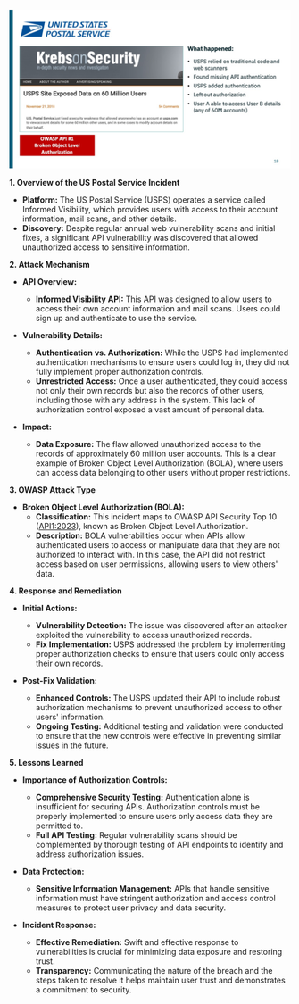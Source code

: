 ![](/API%20Security%20Fundamentals/images/6eca62-ead8-a0ff-87bf-e8a64404a88e_17.jpg)

**1. Overview of the US Postal Service Incident**

- **Platform:** The US Postal Service (USPS) operates a service called Informed Visibility, which provides users with access to their account information, mail scans, and other details.
- **Discovery:** Despite regular annual web vulnerability scans and initial fixes, a significant API vulnerability was discovered that allowed unauthorized access to sensitive information.

**2. Attack Mechanism**

- **API Overview:**
  - **Informed Visibility API:** This API was designed to allow users to access their own account information and mail scans. Users could sign up and authenticate to use the service.

- **Vulnerability Details:**
  - **Authentication vs. Authorization:** While the USPS had implemented authentication mechanisms to ensure users could log in, they did not fully implement proper authorization controls.
  - **Unrestricted Access:** Once a user authenticated, they could access not only their own records but also the records of other users, including those with any address in the system. This lack of authorization control exposed a vast amount of personal data.

- **Impact:**
  - **Data Exposure:** The flaw allowed unauthorized access to the records of approximately 60 million user accounts. This is a clear example of Broken Object Level Authorization (BOLA), where users can access data belonging to other users without proper restrictions.

**3. OWASP Attack Type**

- **Broken Object Level Authorization (BOLA):**
  - **Classification:** This incident maps to OWASP API Security Top 10 ([API1:2023](https://owasp.org/API-Security/editions/2023/en/0xa1-broken-object-level-authorization/)), known as Broken Object Level Authorization.
  - **Description:** BOLA vulnerabilities occur when APIs allow authenticated users to access or manipulate data that they are not authorized to interact with. In this case, the API did not restrict access based on user permissions, allowing users to view others' data.

**4. Response and Remediation**

- **Initial Actions:**
  - **Vulnerability Detection:** The issue was discovered after an attacker exploited the vulnerability to access unauthorized records.
  - **Fix Implementation:** USPS addressed the problem by implementing proper authorization checks to ensure that users could only access their own records.

- **Post-Fix Validation:**
  - **Enhanced Controls:** The USPS updated their API to include robust authorization mechanisms to prevent unauthorized access to other users' information.
  - **Ongoing Testing:** Additional testing and validation were conducted to ensure that the new controls were effective in preventing similar issues in the future.

**5. Lessons Learned**

- **Importance of Authorization Controls:**
  - **Comprehensive Security Testing:** Authentication alone is insufficient for securing APIs. Authorization controls must be properly implemented to ensure users only access data they are permitted to.
  - **Full API Testing:** Regular vulnerability scans should be complemented by thorough testing of API endpoints to identify and address authorization issues.

- **Data Protection:**
  - **Sensitive Information Management:** APIs that handle sensitive information must have stringent authorization and access control measures to protect user privacy and data security.

- **Incident Response:**
  - **Effective Remediation:** Swift and effective response to vulnerabilities is crucial for minimizing data exposure and restoring trust.
  - **Transparency:** Communicating the nature of the breach and the steps taken to resolve it helps maintain user trust and demonstrates a commitment to security.